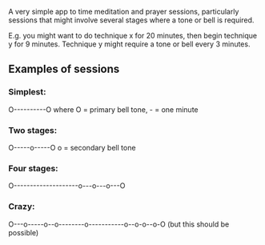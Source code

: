 A very simple app to time meditation and prayer sessions, particularly sessions
that might involve several stages where a tone or bell is required.

E.g. you might want to do technique x for 20 minutes, then begin technique y for
9 minutes. Technique y might require a tone or bell every 3 minutes.

## Examples of sessions

### Simplest:
 O----------O       where O = primary bell tone, - = one minute

### Two stages:
 O-----o-----O      o = secondary bell tone

### Four stages:
 O--------------------o---o---o---O

### Crazy:
 O---o-----o--o--------o-----------o--o-o--o-O
 (but this should be possible)
